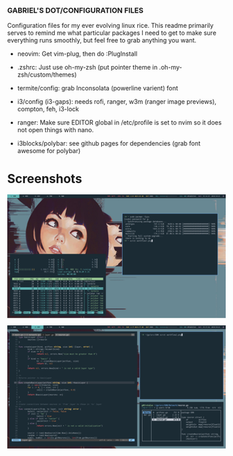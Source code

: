 ### GABRIEL'S DOT/CONFIGURATION FILES

Configuration files for my ever evolving linux rice. This readme primarily serves to 
remind me what particular packages I need to get to make sure everything runs smoothly,
but feel free to grab anything you want.

- neovim: Get vim-plug, then do :PlugInstall 

- .zshrc: Just use oh-my-zsh (put pointer theme in .oh-my-zsh/custom/themes)

- termite/config: grab Inconsolata (powerline varient) font

- i3/config (i3-gaps): needs rofi, ranger, w3m (ranger image previews), compton, feh, i3-lock

- ranger: Make sure EDITOR global in /etc/profile is set to nvim so it does not open
things with nano.

- i3blocks/polybar: see github pages for dependencies (grab font awesome for polybar)

# Screenshots
![Screenshot](/i3/wallpapers/workflow1.png)

![Screenshot](/i3/wallpapers/workflow2.png)


